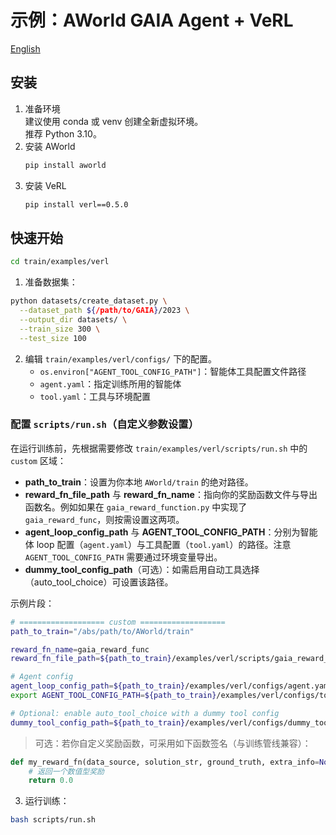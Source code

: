 # 示例：AWorld GAIA Agent + VeRL

[English](./README.md)

## 安装
1) 准备环境 \
    建议使用 conda 或 venv 创建全新虚拟环境。 \
    推荐 Python 3.10。
2) 安装 AWorld
    ```bash
    pip install aworld
    ```
3) 安装 VeRL
    ```bash
    pip install verl==0.5.0
    ```

## 快速开始
```bash
cd train/examples/verl
```
1) 准备数据集：
```bash
python datasets/create_dataset.py \
  --dataset_path ${/path/to/GAIA}/2023 \
  --output_dir datasets/ \
  --train_size 300 \
  --test_size 100
```
2) 编辑 `train/examples/verl/configs/` 下的配置。
    - `os.environ["AGENT_TOOL_CONFIG_PATH"]`：智能体工具配置文件路径
    - `agent.yaml`：指定训练所用的智能体
    - `tool.yaml`：工具与环境配置

### 配置 `scripts/run.sh`（自定义参数设置）

在运行训练前，先根据需要修改 `train/examples/verl/scripts/run.sh` 中的 `custom` 区域：
- **path_to_train**：设置为你本地 `AWorld/train` 的绝对路径。
- **reward_fn_file_path** 与 **reward_fn_name**：指向你的奖励函数文件与导出函数名。例如如果在 `gaia_reward_function.py` 中实现了 `gaia_reward_func`，则按需设置这两项。
- **agent_loop_config_path** 与 **AGENT_TOOL_CONFIG_PATH**：分别为智能体 loop 配置（`agent.yaml`）与工具配置（`tool.yaml`）的路径。注意 `AGENT_TOOL_CONFIG_PATH` 需要通过环境变量导出。
- **dummy_tool_config_path**（可选）：如需启用自动工具选择（auto_tool_choice）可设置该路径。

示例片段：
```bash
# =================== custom ===================
path_to_train="/abs/path/to/AWorld/train"

reward_fn_name=gaia_reward_func
reward_fn_file_path=${path_to_train}/examples/verl/scripts/gaia_reward_function.py

# Agent config
agent_loop_config_path=${path_to_train}/examples/verl/configs/agent.yaml
export AGENT_TOOL_CONFIG_PATH=${path_to_train}/examples/verl/configs/tool.yaml

# Optional: enable auto_tool_choice with a dummy tool config
dummy_tool_config_path=${path_to_train}/examples/verl/configs/dummy_tool_config.yaml
```

> 可选：若你自定义奖励函数，可采用如下函数签名（与训练管线兼容）：
```python
def my_reward_fn(data_source, solution_str, ground_truth, extra_info=None):
    # 返回一个数值型奖励
    return 0.0
```

3) 运行训练：
```bash
bash scripts/run.sh
```


